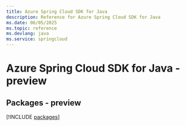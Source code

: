 ```yaml
---
title: Azure Spring Cloud SDK for Java
description: Reference for Azure Spring Cloud SDK for Java
ms.date: 06/05/2025
ms.topic: reference
ms.devlang: java
ms.service: springcloud
---
```

# Azure Spring Cloud SDK for Java - preview
## Packages - preview
[!INCLUDE [packages](spring-cloud-index.md)]